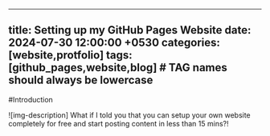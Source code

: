 
---
title: Setting up my GitHub Pages Website
date: 2024-07-30 12:00:00 +0530
categories: [website,protfolio]
tags: [github_pages,website,blog]     # TAG names should always be lowercase
---
#Introduction

![img-description]
What if I told you that you can setup your own website completely for free and start posting content in less than 15 mins?!

